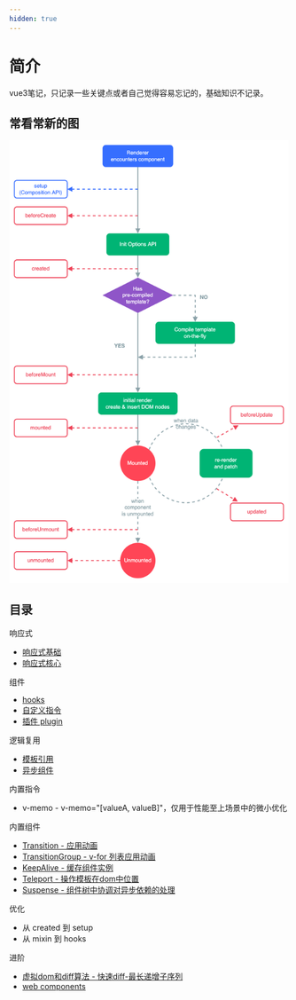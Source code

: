 ```yaml
---
hidden: true
---
```

# 简介

vue3笔记，只记录一些关键点或者自己觉得容易忘记的，基础知识不记录。

## 常看常新的图

![img.png](img.png)

## 目录

响应式
* [响应式基础](./响应式基础.md)
* [响应式核心](./响应式核心.md)

组件

* [hooks](./hooks.md)
* [自定义指令](./自定义指令.md)
* [插件 plugin](./plugin.md)

逻辑复用

* [模板引用](./模板引用.md)
* [异步组件](./异步组件.md)

内置指令

* v-memo - v-memo="[valueA, valueB]"，仅用于性能至上场景中的微小优化

内置组件

* [Transition - 应用动画](./Transition.md)
* [TransitionGroup - v-for 列表应用动画](./TransitionGroup.md)
* [KeepAlive - 缓存组件实例](./KeepAlive.md)
* [Teleport - 操作模板在dom中位置](./Teleport.md)
* [Suspense - 组件树中协调对异步依赖的处理](./Suspense.md)
  
优化

* 从 created 到 setup
* 从 mixin 到 hooks

进阶

* [虚拟dom和diff算法 - 快速diff-最长递增子序列](./diff.md)
* [web components](./web-components.md)





